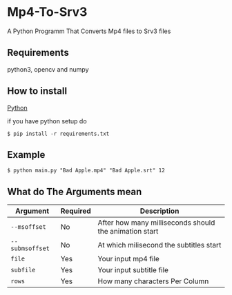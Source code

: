 # Mp4-To-Srv3

A Python Programm That Converts Mp4 files to Srv3 files

## Requirements

python3, opencv and numpy

## How to install

[Python](https://www.python.org/downloads/)

if you have python setup do

```shell
$ pip install -r requirements.txt
```

## Example

```shell
$ python main.py "Bad Apple.mp4" "Bad Apple.srt" 12
```

## What do The Arguments mean

| Argument        | Required | Description                                            |
|-----------------|----------|--------------------------------------------------------|
| `--msoffset`    | No       | After how many milliseconds should the animation start |
| `--submsoffset` | No       | At which milisecond the subtitles start                |
| `file`          | Yes      | Your input mp4 file                                    |
| `subfile`       | Yes      | Your input subtitle file                               |
| `rows`          | Yes      | How many characters Per Column                         |